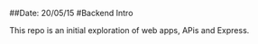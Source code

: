 ##Date: 20/05/15
#Backend Intro

This repo is an initial exploration of web apps, APis and Express.
